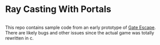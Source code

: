 
# Ray Casting With Portals

![]()

This repo contains sample code from an early prototype of [Gate Escape](https://blog.sb1.io/gateescape/). There are likely bugs and other issues since the actual game was totally rewritten in c.
